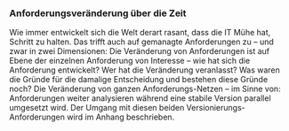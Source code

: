 ### Anforderungsveränderung über die Zeit
Wie immer entwickelt sich die Welt derart rasant, dass die IT Mühe hat, Schritt zu halten. Das trifft auch auf gemanagte Anforderungen zu – und zwar in zwei Dimensionen:
Die Veränderung von Anforderungen ist auf Ebene der einzelnen Anforderung von Interesse – wie hat sich die Anforderung entwickelt? Wer hat die Veränderung veranlasst? Was waren die Gründe für die damalige Entscheidung und bestehen diese Gründe noch?
Die Veränderung von ganzen Anforderungs-Netzen – im Sinne von: Anforderungen weiter analysieren während eine stabile Version parallel umgesetzt wird. 
Der Umgang mit diesen beiden Versionierungs-Anforderungen wird im Anhang beschrieben.
